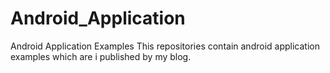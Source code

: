 Android_Application
===================

Android Application Examples
This repositories contain android application examples which are i published by my blog.

